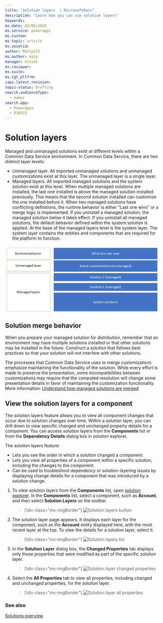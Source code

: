 ```yaml
---
title: "Solution layers  | MicrosoftDocs"
description: "Learn how you can use solution layers"
keywords: 
ms.date: 02/05/2020
ms.service: powerapps
ms.custom: 
ms.topic: article
ms.assetid: 
author: Mattp123
ms.author: matp
manager: kvivek
ms.reviewer: 
ms.suite: 
ms.tgt_pltfrm: 
caps.latest.revision: 
topic-status: Drafting
search.audienceType: 
  - maker
search.app: 
  - PowerApps
  - D365CE
---
```


# Solution layers

Managed and unmanaged solutions exist at different levels within a Common Data Service environment. In Common Data Service, there are two distinct layer levels:  
- Unmanaged layer. All imported unmanaged solutions and unmanaged customizations exist at this layer. The unmanaged layer is a single layer.  
- Managed layers. All imported managed solutions and the system solution exist at this level. When multiple managed solutions are installed, the last one installed is above the managed solution installed previously. This means that the second solution installed can customize the one installed before it. When two managed solutions have conflicting definitions, the runtime behavior is either “Last one wins” or a merge logic is implemented.  If you uninstall a managed solution, the managed solution below it takes effect. If you uninstall all managed solutions, the default behavior defined within the system solution is applied. At the base of the managed layers level is the system layer. The system layer contains the entities and components that are required for the platform to function. 

![Solution layers](media/solution-layers.png)

## Solution merge behavior
When you prepare your managed solution for distribution, remember that an environment may have multiple solutions installed or that other solutions may be installed in the future. Construct a solution that follows best practices so that your solution will not interfere with other solutions.

The processes that Common Data Service uses to merge customizations emphasize maintaining the functionality of the solution. While every effort is made to preserve the presentation, some incompatibilities between customizations may require that the computed resolution will change some presentation details in favor of maintaining the customization functionality. More information: [Understand how managed solutions are merged](../../developer/common-data-service/understand-managed-solutions-merged.md)

## View the solution layers for a component
The solution layers feature allows you to view all component changes that occur due to solution changes over time. Within a solution layer, you can drill down to view specific changed and unchanged property details for a component. You can access solution layers from the **Components** list or from the **Dependency Details** dialog box in solution explorer. 

The solution layers feature: 
-	Lets you see the order in which a solution changed a component. 
-	Lets you view all properties of a component within a specific solution, including the changes to the component. 
-	Can be used to troubleshoot dependency or solution-layering issues by displaying change details for a component that was introduced by a solution change.

1. To view solution layers from the **Components** list, open [solution explorer](../model-driven-apps/advanced-navigation.md#solution-explorer). In the **Components** list, select a component, such as **Account**, and then select **Solution Layers** on the toolbar. 

   > [!div class="mx-imgBorder"] 
   > ![Solution layers button](media/solution-layers-toolbar.png "Solution layers button")

2. The solution layer page appears. It displays each layer for the component, such as the **Account** entity displayed here, with the most recent layer at the top. To view the details for a solution layer, select it. 

   > [!div class="mx-imgBorder"] 
   > ![Solution layers list](media/solution-layers-list.png "Solution layers list")

3. In the **Solution Layer** dialog box, the **Changed Properties** tab displays only those properties that were modified as part of the specific solution layer. 

   > [!div class="mx-imgBorder"] 
   > ![Solution layer changed properties](media/solution-layers-change-prop.png "Solution layer changed properties")

4. Select the **All Properties** tab to view all properties, including changed and unchanged properties, for the solution layer. 

   > [!div class="mx-imgBorder"] 
   > ![Solution layer all properties](media/solution-layers-all-prop.png "Solution layer all properties")

### See also
[Solutions overview](solutions-overview.md)
